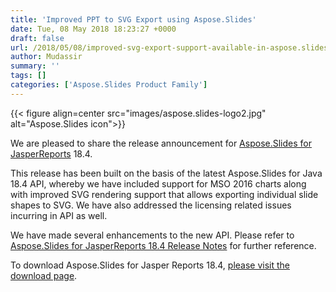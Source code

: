 ```yaml
---
title: 'Improved PPT to SVG Export using Aspose.Slides'
date: Tue, 08 May 2018 18:23:27 +0000
draft: false
url: /2018/05/08/improved-svg-export-support-available-in-aspose.slides/
author: Mudassir
summary: ''
tags: []
categories: ['Aspose.Slides Product Family']
---
```




{{< figure align=center src="images/aspose.slides-logo2.jpg" alt="Aspose.Slides icon">}}


We are pleased to share the release announcement for [Aspose.Slides for JasperReports][1] 18.4.

This release has been built on the basis of the latest Aspose.Slides for Java 18.4 API, whereby we have included support for MSO 2016 charts along with improved SVG rendering support that allows exporting individual slide shapes to SVG. We have also addressed the licensing related issues incurring in API as well.

We have made several enhancements to the new API. Please refer to [Aspose.Slides for JasperReports 18.4 Release Notes][2] for further reference.

To download Aspose.Slides for Jasper Reports 18.4, [please visit the download page][3].




[1]: https://products.aspose.com/slides/jasperreports
[2]: https://docs.aspose.com/slides/jasperreports/aspose-slides-for-jasper-reports-18-4-release-notes/
[3]: http://downloads.aspose.com/slides/jasperreport




